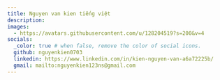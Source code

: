 ```yaml
---
title: Nguyen van kien tiếng việt
description: 
images:
  - https://avatars.githubusercontent.com/u/128204519?s=200&v=4
socials:
  _color: true # when false, remove the color of social icons.
  github: nguyenkien0703
  linkedin: https://www.linkedin.com/in/kien-nguyen-van-a6a72225b/
  gmail: mailto:nguyenkien123ns@gmail.com
---
```





